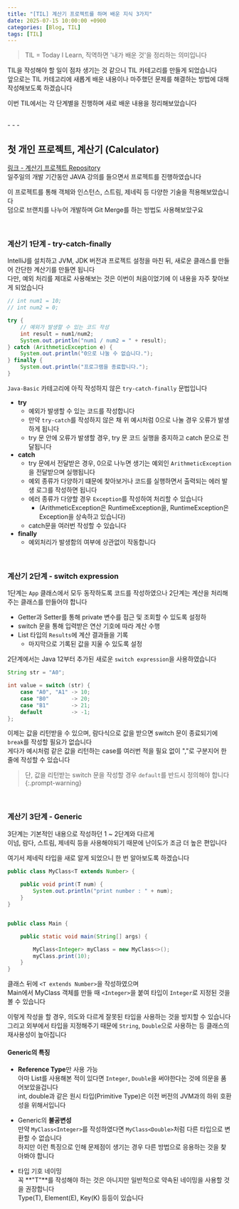 ```yaml
---
title: "[TIL] 계산기 프로젝트를 하며 배운 지식 3가지"
date: 2025-07-15 10:00:00 +0900
categories: [Blog, TIL]
tags: [TIL]
---
```

   
> TIL = Today I Learn, 직역하면 '내가 배운 것'을 정리하는 의미입니다   

TIL을 작성해야 할 일이 점차 생기는 것 같으니 TIL 카테고리를 만들게 되었습니다   
앞으로는 TIL 카테고리에 새롭게 배운 내용이나 마주했던 문제를 해결하는 방법에 대해 작성해보도록 하겠습니다   
   
이번 TIL에서는 각 단계별을 진행하며 새로 배운 내용을 정리해보았습니다   

<br>
- - -

## 첫 개인 프로젝트, 계산기 (Calculator)

[링크 - 계산기 프로젝트 Repository](https://github.com/TwoTechSide/Sparta-Quest-Calculator)   
일주일의 개발 기간동안 JAVA 강의를 들으면서 프로젝트를 진행하였습니다   
   
이 프로젝트를 통해 객체와 인스턴스, 스트림, 제네릭 등 다양한 기술을 적용해보았습니다   
덤으로 브랜치를 나누어 개발하며 Git Merge를 하는 방법도 사용해보았구요   
   
<br>

### 계산기 1단계 - try-catch-finally   

IntelliJ를 설치하고 JVM, JDK 버전과 프로젝트 설정을 마친 뒤, 새로운 클래스를 만들어 간단한 계산기를 만들면 됩니다   
다만, 예외 처리를 제대로 사용해보는 것은 이번이 처음이었기에 이 내용을 자주 찾아보게 되었습니다   
   
```java
// int num1 = 10;
// int num2 = 0;

try {
    // 예외가 발생할 수 있는 코드 작성
    int result = num1/num2;
    System.out.println("num1 / num2 = " + result);
} catch (ArithmeticException e) {
    System.out.println("0으로 나눌 수 없습니다.");
} finally {
    System.out.println("프로그램을 종료합니다.");
}
```

`Java-Basic` 카테고리에 아직 작성하지 않은 `try-catch-finally` 문법입니다   

- **try**
    - 예외가 발생할 수 있는 코드를 작성합니다   
    - 만약 `try-catch`를 작성하지 않은 채 위 예시처럼 0으로 나눌 경우 오류가 발생하게 됩니다   
    - try 문 안에 오류가 발생할 경우, try 문 코드 실행을 중지하고 catch 문으로 전달됩니다   
- **catch**
    - try 문에서 전달받은 경우, 0으로 나누면 생기는 예외인 `ArithmeticException`을 전달받으며 실행됩니다   
    - 예외 종류가 다양하기 떄문에 찾아보거나 코드를 실행하면서 출력되는 에러 발생 로그를 작성하면 됩니다   
    - 에러 종류가 다양할 경우 `Exception`를 작성하여 처리할 수 있습니다
        - (ArithmeticException은 RuntimeException을, RuntimeException은 Exception을 상속하고 있습니다)   
    - catch문을 여러번 작성할 수 있습니다   
- **finally**
    - 예외처리가 발생함의 여부에 상관없이 작동합니다   

<br>

### 계산기 2단계 - switch expression   

1단계는 `App` 클래스에서 모두 동작하도록 코드를 작성하였으나 2단계는 계산을 처리해주는 클래스를 만들어야 합니다   
   
- Getter과 Setter를 통해 private 변수를 접근 및 조회할 수 있도록 설정하
- switch 문을 통해 입력받은 연산 기호에 따라 계산 수행
- List 타입의 `Results`에 계산 결과들을 기록
    - 마지막으로 기록된 값을 지울 수 있도록 설정


2단계에서는 Java 12부터 추가된 새로운 `switch expression`을 사용하였습니다   
   
```java
String str = "A0";

int value = switch (str) {
    case "A0", "A1" -> 10;
    case "B0"       -> 20;
    case "B1"       -> 21;
    default         -> -1;
};
```

이제는 값을 리턴받을 수 있으며, 람다식으로 값을 받으면 switch 문이 종료되기에 `break`를 작성할 필요가 없습니다   
게다가 예시처럼 같은 값을 리턴하는 case를 여러번 적을 필요 없이 ","로 구분지어 한 줄에 작성할 수 있습니다   
   
> 단, 값을 리턴받는 switch 문을 작성할 경우 `default`를 반드시 정의해야 합니다   
{:.prompt-warning}

<br>

### 계산기 3단계 - Generic  

3단계는 기본적인 내용으로 작성하던 1 ~ 2단계와 다르게    
이넘, 람다, 스트림, 제네릭 등을 사용해야되기 때문에 난이도가 조금 더 높은 편입니다   
   
여기서 제네릭 타입을 새로 알게 되었으니 한 번 알아보도록 하겠습니다   

```java
public class MyClass<T extends Number> {
    
    public void print(T num) {
        System.out.println("print number : " + num);
    }
}


public class Main {

    public static void main(String[] args) {

        MyClass<Integer> myClass = new MyClass<>();
        myClass.print(10);
    }
}
```
클래스 뒤에 `<T extends Number>`을 작성하였으며   
Main에서 MyClass 객체를 만들 때 `<Integer>`을 붙여 타입이 `Integer`로 지정된 것을 볼 수 있습니다   
   
이렇게 작성을 할 경우, 의도와 다르게 잘못된 타입을 사용하는 것을 방지할 수 있습니다   
그리고 외부에서 타입을 지정해주기 때문에 `String`, `Double`으로 사용하는 등 클래스의 재사용성이 높아집니다   
   
#### Generic의 특징

- **Reference Type**만 사용 가능   
    아마 List를 사용해본 적이 있다면 `Integer`, `Double`을 써야한다는 것에 의문을 품어보았을겁니다   
    int, double과 같은 원시 타입(Primitive Type)은 이전 버전의 JVM과의 하위 호환성을 위해서입니다   

- Generic의 **불공변성**   
    만약 `MyClass<Integer>`를 작성하였다면 `MyClass<Double>`처럼 다른 타입으로 변환할 수 없습니다   
    하지만 이런 특징으로 인해 문제점이 생기는 경우 다른 방법으로 응용하는 것을 찾아봐야 합니다   

- 타입 기호 네이밍   
    꼭 **"T"**를 작성해야 하는 것은 아니지만 일반적으로 약속된 네이밍을 사용할 것을 권장합니다   
    Type(T), Element(E), Key(K) 등등이 있습니다   